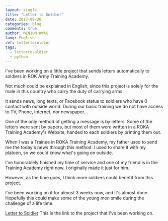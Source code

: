 ```yaml
---
layout: single
title: "Letter to Soldier"
date: 2017-09-30
categories: blog
comments: true
author: MINJUN KWAK
lang: English
ref: lettertosoldier
tags:
  - lettertosoldier
  - python
---
```


I've been working on a little project that sends letters automatically to soldiers in ROK Army Training Academy.

Not much could be explained in English, since this project is solely for the male in this country who carry the duty of carrying arms.

It sends news, long texts, or Facebook status to soldiers who have 0 contact with outside world. During our basic training we do not have access to TV, Phone, Internet, nor newspaper.

One of the only method of getting a message is by letters. Some of the letters were sent by papers, but most of them were written in a ROKA Training Academy's Website, handed to each soldiers by printing them out.

When I was a Trainee in ROKA Training Academy, my father used to send me the today's news through this method. I used to share it with my platoon, so we could know what's going on outside.

I've honorablely finished my time of service and one of my friend is in the Training Academy right now. I originally made it just for him.

However, as the time goes, I think more soldiers could benefit from this project.

I've been working on it for almost 3 weeks now, and it's almost done. Hopefully this could make some of the young men smile during the challenge of a life time.

[Letter to Soldier]({{"https://github.com/Hanuu/lettertosoldier"}}) This is the link to the project that I've been working on.
